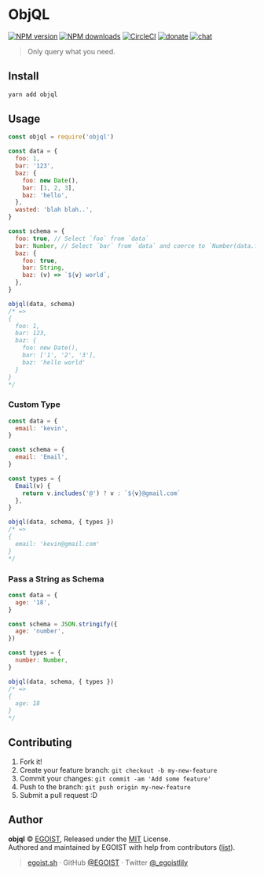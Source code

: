 # ObjQL

[![NPM version](https://badgen.net/npm/v/objql)](https://npmjs.com/package/objql) [![NPM downloads](https://badgen.net/npm/dm/objql)](https://npmjs.com/package/objql) [![CircleCI](https://badgen.net/circleci/github/egoist/objql/master)](https://circleci.com/gh/egoist/objql/tree/master) [![donate](https://badgen.net/badge/support%20me/donate/ff69b4)](https://patreon.com/egoist) [![chat](https://badgen.net/badge/chat%20on/discord/7289DA)](https://chat.egoist.moe)

> Only query what you need.

## Install

```bash
yarn add objql
```

## Usage

```js
const objql = require('objql')

const data = {
  foo: 1,
  bar: '123',
  baz: {
    foo: new Date(),
    bar: [1, 2, 3],
    baz: 'hello',
  },
  wasted: 'blah blah..',
}

const schema = {
  foo: true, // Select `foo` from `data`
  bar: Number, // Select `bar` from `data` and coerce to `Number(data.foo)`
  baz: {
    foo: true,
    bar: String,
    baz: (v) => `${v} world`,
  },
}

objql(data, schema)
/* =>
{
  foo: 1,
  bar: 123,
  baz: {
    foo: new Date(),
    bar: ['1', '2', '3'],
    baz: 'hello world'
  }
}
*/
```

### Custom Type

```js
const data = {
  email: 'kevin',
}

const schema = {
  email: 'Email',
}

const types = {
  Email(v) {
    return v.includes('@') ? v : `${v}@gmail.com`
  },
}

objql(data, schema, { types })
/* =>
{
  email: 'kevin@gmail.com'
}
*/
```

### Pass a String as Schema

```js
const data = {
  age: '18',
}

const schema = JSON.stringify({
  age: 'number',
})

const types = {
  number: Number,
}

objql(data, schema, { types })
/* =>
{
  age: 18
}
*/
```

## Contributing

1. Fork it!
2. Create your feature branch: `git checkout -b my-new-feature`
3. Commit your changes: `git commit -am 'Add some feature'`
4. Push to the branch: `git push origin my-new-feature`
5. Submit a pull request :D

## Author

**objql** © [EGOIST](https://github.com/egoist), Released under the [MIT](./LICENSE) License.<br>
Authored and maintained by EGOIST with help from contributors ([list](https://github.com/egoist/objql/contributors)).

> [egoist.sh](https://egoist.sh) · GitHub [@EGOIST](https://github.com/egoist) · Twitter [@\_egoistlily](https://twitter.com/_egoistlily)
